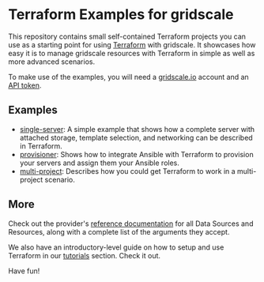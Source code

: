 # Terraform Examples for gridscale

This repository contains small self-contained Terraform projects you can use as a starting point for using [Terraform](https://www.terraform.io/) with gridscale. It showcases how easy it is to manage gridscale resources with Terraform in simple as well as more advanced scenarios.

To make use of the examples, you will need a [gridscale.io](https://my.gridscale.io/signup/) account and an [API token](https://my.gridscale.io/Easy/APIs/).

## Examples

- [single-server](single-server/README.md): A simple example that shows how a complete server with attached storage, template selection, and networking can be described in Terraform.
- [provisioner](provisioner/README.md): Shows how to integrate Ansible with Terraform to provision your servers and assign them your Ansible roles.
- [multi-project](multi-project/README.md): Describes how you could get Terraform to work in a multi-project scenario.

## More

Check out the provider's [reference documentation](https://registry.terraform.io/providers/gridscale/gridscale/latest/docs) for all Data Sources and Resources, along with a complete list of the arguments they accept.

We also have an introductory-level guide on how to setup and use Terraform in our [tutorials](https://gridscale.io/en/community/tutorials/terraform-ubuntu-einrichten-gridscale/) section. Check it out.

Have fun!
